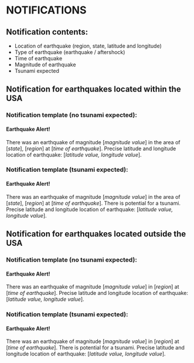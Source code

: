 # NOTIFICATIONS

## Notification contents:

- Location of earthquake (region, state, latitude and longitude)
- Type of earthquake (earthquake / aftershock)
- Time of earthquake
- Magnitude of earthquake
- Tsunami expected

## Notification for earthquakes located within the USA

### Notification template (no tsunami expected):

#### Earthquake Alert!

There was an earthquake of magnitude [_magnitude value_] in the area of [_state_], [_region_] at [_time of earthquake_].
Precise latitude and longitude location of earthquake: [_latitude value, longitude value_].


### Notification template (tsunami expected):

#### Earthquake Alert!

There was an earthquake of magnitude [_magnitude value_] in the area of [_state_], [_region_] at [_time of earthquake_].
There is potential for a tsunami.
Precise latitude and longitude location of earthquake: [_latitude value, longitude value_].


## Notification for earthquakes located outside the USA

### Notification template (no tsunami expected):

#### Earthquake Alert!

There was an earthquake of magnitude [_magnitude value_] in [_region_] at [_time of earthquake_].
Precise latitude and longitude location of earthquake: [_latitude value, longitude value_].


### Notification template (tsunami expected):

#### Earthquake Alert!

There was an earthquake of magnitude [_magnitude value_] in [_region_] at [_time of earthquake_].
There is potential for a tsunami.
Precise latitude and longitude location of earthquake: [_latitude value, longitude value_].